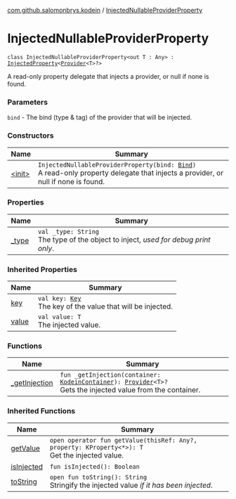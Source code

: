 [com.github.salomonbrys.kodein](../index.md) / [InjectedNullableProviderProperty](.)

# InjectedNullableProviderProperty

`class InjectedNullableProviderProperty<out T : Any> : `[`InjectedProperty`](../-injected-property/index.md)`<`[`Provider`](../-provider.md)`<T>?>`

A read-only property delegate that injects a provider, or null if none is found.

### Parameters

`bind` - The bind (type &amp; tag) of the provider that will be injected.

### Constructors

| Name | Summary |
|---|---|
| [&lt;init&gt;](-init-.md) | `InjectedNullableProviderProperty(bind: `[`Bind`](../-kodein/-bind/index.md)`)`<br>A read-only property delegate that injects a provider, or null if none is found. |

### Properties

| Name | Summary |
|---|---|
| [_type](_type.md) | `val _type: String`<br>The type of the object to inject, *used for debug print only*. |

### Inherited Properties

| Name | Summary |
|---|---|
| [key](../-injected-property/key.md) | `val key: `[`Key`](../-kodein/-key/index.md)<br>The key of the value that will be injected. |
| [value](../-injected-property/value.md) | `val value: T`<br>The injected value. |

### Functions

| Name | Summary |
|---|---|
| [_getInjection](_get-injection.md) | `fun _getInjection(container: `[`KodeinContainer`](../-kodein-container/index.md)`): `[`Provider`](../-provider.md)`<T>?`<br>Gets the injected value from the container. |

### Inherited Functions

| Name | Summary |
|---|---|
| [getValue](../-injected-property/get-value.md) | `open operator fun getValue(thisRef: Any?, property: KProperty<*>): T`<br>Get the injected value. |
| [isInjected](../-injected-property/is-injected.md) | `fun isInjected(): Boolean` |
| [toString](../-injected-property/to-string.md) | `open fun toString(): String`<br>Stringify the injected value *if it has been injected*. |
